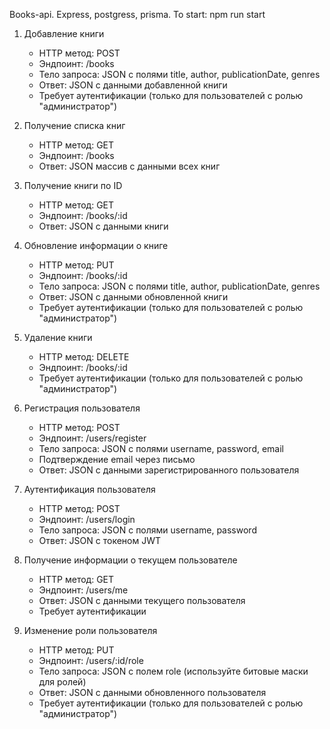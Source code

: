 Books-api. Express, postgress, prisma.
To start: npm run start

1. Добавление книги
    - HTTP метод: POST
    - Эндпоинт: /books
    - Тело запроса: JSON с полями title, author, publicationDate, genres
    - Ответ: JSON с данными добавленной книги
    - Требует аутентификации (только для пользователей с ролью "администратор")

2. Получение списка книг
    - HTTP метод: GET
    - Эндпоинт: /books
    - Ответ: JSON массив с данными всех книг

3. Получение книги по ID
    - HTTP метод: GET
    - Эндпоинт: /books/:id
    - Ответ: JSON с данными книги

4. Обновление информации о книге
    - HTTP метод: PUT
    - Эндпоинт: /books/:id
    - Тело запроса: JSON с полями title, author, publicationDate, genres
    - Ответ: JSON с данными обновленной книги
    - Требует аутентификации (только для пользователей с ролью "администратор")

5. Удаление книги
    - HTTP метод: DELETE
    - Эндпоинт: /books/:id
    - Требует аутентификации (только для пользователей с ролью "администратор")


6. Регистрация пользователя
    - HTTP метод: POST
    - Эндпоинт: /users/register
    - Тело запроса: JSON с полями username, password, email
    - Подтверждение email через письмо
    - Ответ: JSON с данными зарегистрированного пользователя

7. Аутентификация пользователя
    - HTTP метод: POST
    - Эндпоинт: /users/login
    - Тело запроса: JSON с полями username, password
    - Ответ: JSON с токеном JWT

8. Получение информации о текущем пользователе
    - HTTP метод: GET
    - Эндпоинт: /users/me
    - Ответ: JSON с данными текущего пользователя
    - Требует аутентификации

9. Изменение роли пользователя
    - HTTP метод: PUT
    - Эндпоинт: /users/:id/role
    - Тело запроса: JSON с полем role (используйте битовые маски для ролей)
    - Ответ: JSON с данными обновленного пользователя
    - Требует аутентификации (только для пользователей с ролью "администратор")
